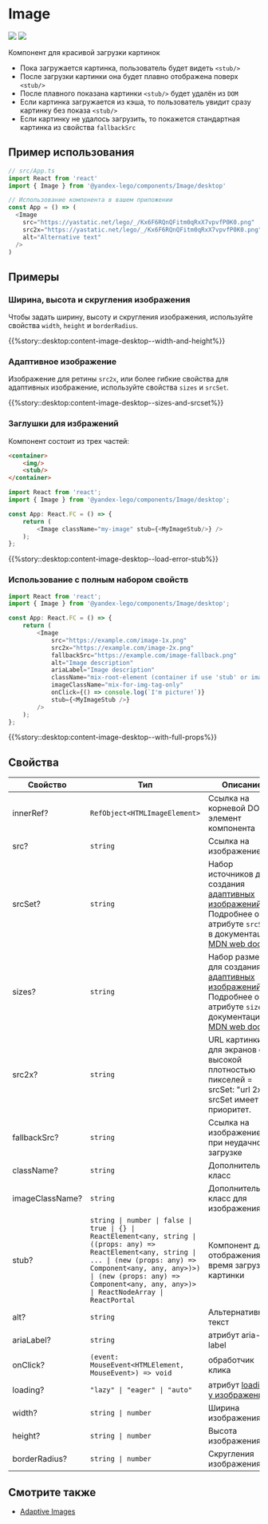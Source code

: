 # Image

<a href='https://github.yandex-team.ru/search-interfaces/frontend/tree/master/packages/lego-components/src/components/Image' target='_blank'><img src='https://badger.yandex-team.ru/custom/[Исходники]/[Github
][green]/badge.svg' /></a> <a href='https://search.yandex-team.ru/stsearch?text=Image.ts&facet.queue=ISL&facet.type=bug&facet.status=128' target='_blank'><img src='https://badger.yandex-team.ru/custom/[Известные проблемы]/[Startrek][blue]/badge.svg' /></a>

<!-- description:start -->
Компонент для красивой загрузки картинок

- Пока загружается картинка, пользователь будет видеть `<stub/>`
- После загрузки картинки она будет плавно отображена поверх `<stub/>`
- После плавного показана картинки `<stub/>` будет удалён из `DOM`
- Если картинка загружается из кэша, то пользователь увидит сразу картинку без показа `<stub/>`
- Если картинку не удалось загрузить, то покажется стандартная картинка из свойства `fallbackSrc`
<!-- description:end -->

## Пример использования

```ts
// src/App.ts
import React from 'react'
import { Image } from '@yandex-lego/components/Image/desktop'

// Использование компонента в вашем приложении
const App = () => (
  <Image
    src="https://yastatic.net/lego/_/Kx6F6RQnQFitm0qRxX7vpvfP0K0.png"
    src2x="https://yastatic.net/lego/_/Kx6F6RQnQFitm0qRxX7vpvfP0K0.png"
    alt="Alternative text"
  />
)
```

## Примеры

### Ширина, высота и скругления изображения

Чтобы задать ширину, высоту и скругления изображения, используйте свойства `width`, `height` и `borderRadius`.

{{%story::desktop:content-image-desktop--width-and-height%}}

### Адаптивное изображение
Изображение для ретины `src2x`,
или более гибкие свойства для адаптивных изображение, используйте свойства `sizes` и `srcSet`.

{{%story::desktop:content-image-desktop--sizes-and-srcset%}}

### Заглушки для избражений

Компонент состоит из трех частей:
```html
<container>
    <img/>
    <stub/>
</container>
```

```typescript jsx
import React from 'react';
import { Image } from '@yandex-lego/components/Image/desktop';

const App: React.FC = () => {
    return (
        <Image className="my-image" stub={<MyImageStub/>} />
    );
};
```
{{%story::desktop:content-image-desktop--load-error-stub%}}

### Использование с полным набором свойств

```typescript jsx
import React from 'react';
import { Image } from '@yandex-lego/components/Image/desktop';

const App: React.FC = () => {
    return (
        <Image
            src="https://example.com/image-1x.png"
            src2x="https://example.com/image-2x.png"
            fallbackSrc="https://example.com/image-fallback.png"
            alt="Image description"
            ariaLabel="Image description"
            className="mix-root-element (container if use 'stub' or image)"
            imageClassName="mix-for-img-tag-only"
            onClick={() => console.log(`I'm picture!`)}
            stub={<MyImageStub />}
        />
    );
};
```
{{%story::desktop:content-image-desktop--with-full-props%}}

## Свойства

<!-- props:start -->
| Свойство        | Тип                                                                                                                                                                                                                                                               | Описание                                                                                                                                                                                                                                                                                     |
| --------------- | ----------------------------------------------------------------------------------------------------------------------------------------------------------------------------------------------------------------------------------------------------------------- | -------------------------------------------------------------------------------------------------------------------------------------------------------------------------------------------------------------------------------------------------------------------------------------------- |
| innerRef?       | `RefObject<HTMLImageElement>`                                                                                                                                                                                                                                     | Ссылка на корневой DOM-элемент компонента                                                                                                                                                                                                                                                    |
| src?            | `string`                                                                                                                                                                                                                                                          | Ссылка на изображение                                                                                                                                                                                                                                                                        |
| srcSet?         | `string`                                                                                                                                                                                                                                                          | Набор источников для создания [адаптивных изображений](https://developer.mozilla.org/en-US/docs/Learn/HTML/Multimedia_and_embedding/Responsive_images). Подробнее об атрибуте `srcSet` в документации [MDN web docs](https://developer.mozilla.org/ru/docs/Web/HTML/Element/img#attr-srcset) |
| sizes?          | `string`                                                                                                                                                                                                                                                          | Набор размеров для создания [адаптивных изображений](https://developer.mozilla.org/en-US/docs/Learn/HTML/Multimedia_and_embedding/Responsive_images). Подробнее об атрибуте `sizes` в документации [MDN web docs](https://developer.mozilla.org/ru/docs/Web/HTML/Element/img#attr-sizes)     |
| src2x?          | `string`                                                                                                                                                                                                                                                          | URL картинки для экранов с высокой плотностью пикселей = srcSet: "url 2x". srcSet имеет приоритет.                                                                                                                                                                                           |
| fallbackSrc?    | `string`                                                                                                                                                                                                                                                          | Ссылка на изображение при неудачной загрузке                                                                                                                                                                                                                                                 |
| className?      | `string`                                                                                                                                                                                                                                                          | Дополнительный класс                                                                                                                                                                                                                                                                         |
| imageClassName? | `string`                                                                                                                                                                                                                                                          | Дополнительный класс для изображения                                                                                                                                                                                                                                                         |
| stub?           | `string \| number \| false \| true \| {} \| ReactElement<any, string \| ((props: any) => ReactElement<any, string \| ... \| (new (props: any) => Component<any, any, any>)>) \| (new (props: any) => Component<any, any, any>)> \| ReactNodeArray \| ReactPortal` | Компонент для отображения во время загрузки картинки                                                                                                                                                                                                                                         |
| alt?            | `string`                                                                                                                                                                                                                                                          | Альтернативный текст                                                                                                                                                                                                                                                                         |
| ariaLabel?      | `string`                                                                                                                                                                                                                                                          | атрибут aria-label                                                                                                                                                                                                                                                                           |
| onClick?        | `(event: MouseEvent<HTMLElement, MouseEvent>) => void`                                                                                                                                                                                                            | обработчик клика                                                                                                                                                                                                                                                                             |
| loading?        | `"lazy" \| "eager" \| "auto"`                                                                                                                                                                                                                                     | атрибут [loading у изображения](https://developer.mozilla.org/en-US/docs/Web/HTML/Element/img#attr-loading)                                                                                                                                                                                  |
| width?          | `string \| number`                                                                                                                                                                                                                                                | Ширина изображения                                                                                                                                                                                                                                                                           |
| height?         | `string \| number`                                                                                                                                                                                                                                                | Высота изображения                                                                                                                                                                                                                                                                           |
| borderRadius?   | `string \| number`                                                                                                                                                                                                                                                | Скругления изображения                                                                                                                                                                                                                                                                       |
<!-- props:end -->

## Смотрите также

- <a href='https://developer.mozilla.org/en-US/docs/Learn/HTML/Multimedia_and_embedding/Responsive_images' target="_blank">Adaptive Images</a>
